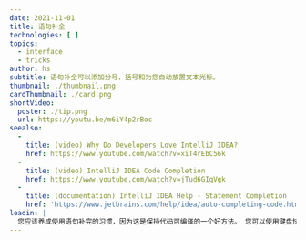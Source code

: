 ```yaml
---
date: 2021-11-01
title: 语句补全
technologies: [ ]
topics:
  - interface
  - tricks
author: hs
subtitle: 语句补全可以添加分号，括号和为您自动放置文本光标。
thumbnail: ./thumbnail.png
cardThumbnail: ./card.png
shortVideo:
  poster: ./tip.png
  url: https://youtu.be/m6iY4p2rBoc
seealso:
  - 
    title: (video) Why Do Developers Love IntelliJ IDEA?
    href: https://www.youtube.com/watch?v=xiT4rEbC56k
  - 
    title: (video) IntelliJ IDEA Code Completion
    href: https://www.youtube.com/watch?v=jTud6GIqVgk
  - 
    title: (documentation) IntelliJ IDEA Help - Statement Completion
    href: 'https://www.jetbrains.com/help/idea/auto-completing-code.html#statements_completion'
leadin: |
  您应该养成使用语句补完的习惯，因为这是保持代码可编译的一个好方法。 您可以使用键盘快捷方式 **⇧⌘⏎**（macOS），**Ctrl+Shift+Enter** （Windows）添加分号、补全方法等。
---
```


